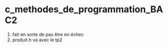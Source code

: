 # c_methodes_de_programmation_BAC2
1) fait en sorte de pas être en échec
2) produit.h va avec le tp2
